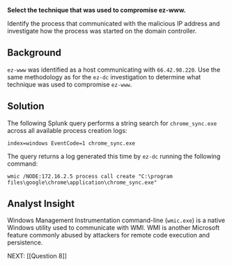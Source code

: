 **Select the technique that was used to compromise ez-www.**

Identify the process that communicated with the malicious IP address and investigate how the process was started on the domain controller.
## Background

`ez-www` was identified as a host communicating with `66.42.98.220`. Use the same methodology as for the `ez-dc` investigation to determine what technique was used to compromise `ez-www`.
## Solution
The following Splunk query performs a string search for `chrome_sync.exe` across all available process creation logs:

```
index=windows EventCode=1 chrome_sync.exe
```

The query returns a log generated this time by `ez-dc` running the following command: 

```
wmic /NODE:172.16.2.5 process call create "C:\program files\google\chrome\application\chrome_sync.exe"
```

## Analyst Insight

Windows Management Instrumentation command-line (`wmic.exe`) is a native Windows utility used to communicate with WMI. WMI is another Microsoft feature commonly abused by attackers for remote code execution and persistence.

NEXT: [[Question 8]]
